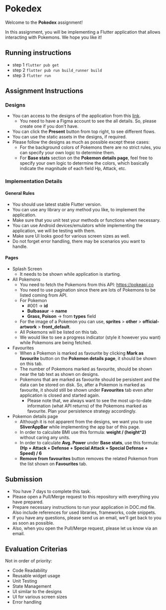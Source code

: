 # Pokedex

Welcome to the **Pokedex** assignment!

In this assignment, you will be implementing a Flutter application that allows interacting with Pokemons. We hope you like it!

## Running instructions
* step 1 ```flutter pub get```
* step 2  ```flutter pub run build_runner build```
* step 3 ```flutter run```


## Assignment Instructions

### Designs

- You can access to the designs of the application from this [link](https://www.figma.com/file/vP3TT058xIqpOv5zv7cUg9/Pokedex-Assessment?node-id=32%3A83).
    - You need to have a Figma account to see the all details. So, please create one if you don't have.
- You can click the **Present** button from top right, to see different flows.
- You can use the static assets in the designs, if required.
- Please follow the designs as much as possible except these cases:
    - For the background colors of Pokemons there are no strict rules, you can specify your own logic to determine them.
    - For **Base stats** section on the **Pokemon details page**, feel free to specify your own logic to determine the colors, which basically indicate the magnitude of each field Hp, Attack, etc.

### Implementation Details

#### General Rules

- You should use latest stable Flutter version.
- You can use any library or any method you like, to implement the application.
- Make sure that you unit test your methods or functions when necessary.
- You can use Android devices/emulators while implementing the application, we will be testing with them.
- Make sure UI looks good for various screen sizes as well.
- Do not forget error handling, there may be scenarios you want to handle.

#### Pages

- Splash Screen
    - It needs to be shown while application is starting.
- All Pokemons
    - You need to fetch the Pokemons from this API: https://pokeapi.co
    - You need to use pagination since there are lots of Pokemons to be listed coming from API.
    - For Pokemon
        - #001 -> **id**
        - **Bulbasaur** -> **name**
        - **Grass, Poison** -> from **types** field
    - For the image of a Pokemon you can use, **sprites** > **other** > **official-artwork** > **front_default**.
    - All Pokemons will be listed on this tab.
    - We would like to see a progress indicator (style it however you want) while Pokemons are being fetched.
- Favourites
    - When a Pokemon is marked as favourite by clicking **Mark as favourite** button on the **Pokemon details page**, it should be shown on this tab.
    - The number of Pokemons marked as favourite, should be shown near the tab text as shown on designs.
    - Pokemons that are marked as favourite should be persistent and the data can be stored on disk. So, after a Pokemon is marked as favourite, it should still be shown under **Favourites** tab even after application is closed and started again.
        - Please note that, we always want to see the most up-to-date information (what API returns) of the Pokemons marked as favourite. Plan your persistence strategy accordingly.
- Pokemon details page
    - Although it is not apparent from the designs, we want you to use **SliverAppBar** while implementing the app bar of this page.
    - In order to calculate BMI use this formula: **weight / (height^2)** without caring any units.
    - In order to calculate **Avg. Power** under **Base stats**, use this formula: **(Hp + Attack + Defense + Special Attack + Special Defense + Speed) / 6**
    - **Remove from favourites** button removes the related Pokemon from the list shown on **Favourites** tab.

## Submission
- You have 7 days to complete this task.
- Please open a Pull/Merge request to this repository with everything you have prepared.
- Prepare necessary instructions to run your application in DOC.md file. Also include references for used libraries, frameworks, code snippets.
- If you have any questions, please send us an email, we'll get back to you as soon as possible.
- Also, when you open the Pull/Merge request, please let us know via an email.

## Evaluation Criterias
Not in order of priority:
- Code Readability
- Reusable widget usage
- Unit Testing
- State Management
- UI similar to the designs
- UI for various screen sizes
- Error handling
